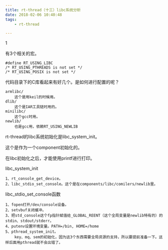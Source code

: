 ```yaml
---
title: rt-thread（十三）libc系统分析
date: 2018-02-06 10:40:48
tags:
	- rt-thread

---
```


1

有3个相关的宏。

```
#define RT_USING_LIBC
/* RT_USING_PTHREADS is not set */
/* RT_USING_POSIX is not set */
```

代码目录下的C库看起来有好几个。是如何进行配置的呢？

```
armlibc/  
	这个是用keil的时候用。
dlib/  
	这个是IAR工具链时用的。
minilibc/  
	这个gcc时用。
newlib/
	也是gcc用，依赖RT_USING_NEWLIB
```



rt-thread的libc系统初始化是libc_system_init。

这个是作为一个component初始化的。

在libc初始化之后，才能使用printf进行打印。



libc_system_init

```
1、rt_console_get_device。
2、libc_stdio_set_console。这个是在components/libc/comilers/newlib里。
```



libc_stdio_set_console函数

```
1、fopen打开/dev/console设备。
2、setvbuf关闭缓冲。
3、把std_console这个fp指针赋值给_GLOBAL_REENT（这个全局变量是newlib特有的）的stdin、stdout/stderr。
4、putenv设置环境变量。PATH=/bin, HOME=/home
5、pthread_system_init。
	key、mq、sem的初始化，因为这3个东西需要全局资源的支持，所以要提前准备一下。这样后面用pthread就不会出错了。
```


